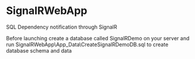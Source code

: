 # SignalRWebApp
SQL Dependency notification through SignalR

Before launching create a database called SignalRDemo on your server and  run SignalRWebApp\App_Data\CreateSignalRDemoDB.sql to create database schema and data
